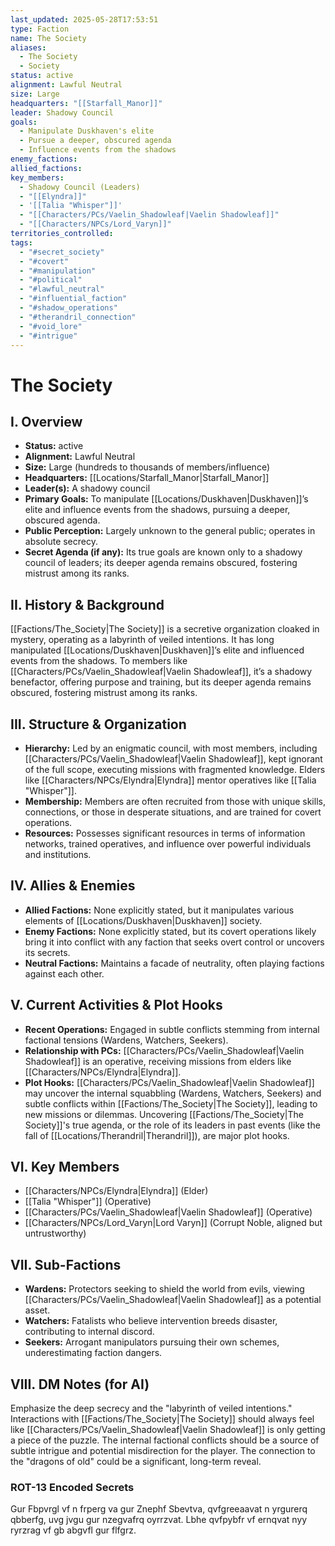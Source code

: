```yaml
---
last_updated: 2025-05-28T17:53:51
type: Faction
name: The Society
aliases:
  - The Society
  - Society
status: active
alignment: Lawful Neutral
size: Large
headquarters: "[[Starfall_Manor]]"
leader: Shadowy Council
goals:
  - Manipulate Duskhaven's elite
  - Pursue a deeper, obscured agenda
  - Influence events from the shadows
enemy_factions: 
allied_factions: 
key_members:
  - Shadowy Council (Leaders)
  - "[[Elyndra]]"
  - '[[Talia "Whisper"]]'
  - "[[Characters/PCs/Vaelin_Shadowleaf|Vaelin Shadowleaf]]"
  - "[[Characters/NPCs/Lord_Varyn]]"
territories_controlled: 
tags:
  - "#secret_society"
  - "#covert"
  - "#manipulation"
  - "#political"
  - "#lawful_neutral"
  - "#influential_faction"
  - "#shadow_operations"
  - "#therandril_connection"
  - "#void_lore"
  - "#intrigue"
---
```

# The Society

## I. Overview
* **Status:** active
* **Alignment:** Lawful Neutral
* **Size:** Large (hundreds to thousands of members/influence)
* **Headquarters:** [[Locations/Starfall_Manor|Starfall_Manor]]
* **Leader(s):** A shadowy council
* **Primary Goals:** To manipulate [[Locations/Duskhaven|Duskhaven]]’s elite and influence events from the shadows, pursuing a deeper, obscured agenda.
* **Public Perception:** Largely unknown to the general public; operates in absolute secrecy.
* **Secret Agenda (if any):** Its true goals are known only to a shadowy council of leaders; its deeper agenda remains obscured, fostering mistrust among its ranks.

## II. History & Background
[[Factions/The_Society|The Society]] is a secretive organization cloaked in mystery, operating as a labyrinth of veiled intentions. It has long manipulated [[Locations/Duskhaven|Duskhaven]]’s elite and influenced events from the shadows. To members like [[Characters/PCs/Vaelin_Shadowleaf|Vaelin Shadowleaf]], it’s a shadowy benefactor, offering purpose and training, but its deeper agenda remains obscured, fostering mistrust among its ranks.

## III. Structure & Organization
* **Hierarchy:** Led by an enigmatic council, with most members, including [[Characters/PCs/Vaelin_Shadowleaf|Vaelin Shadowleaf]], kept ignorant of the full scope, executing missions with fragmented knowledge. Elders like [[Characters/NPCs/Elyndra|Elyndra]] mentor operatives like [[Talia "Whisper"]].
* **Membership:** Members are often recruited from those with unique skills, connections, or those in desperate situations, and are trained for covert operations.
* **Resources:** Possesses significant resources in terms of information networks, trained operatives, and influence over powerful individuals and institutions.

## IV. Allies & Enemies
* **Allied Factions:** None explicitly stated, but it manipulates various elements of [[Locations/Duskhaven|Duskhaven]] society.
* **Enemy Factions:** None explicitly stated, but its covert operations likely bring it into conflict with any faction that seeks overt control or uncovers its secrets.
* **Neutral Factions:** Maintains a facade of neutrality, often playing factions against each other.

## V. Current Activities & Plot Hooks
* **Recent Operations:** Engaged in subtle conflicts stemming from internal factional tensions (Wardens, Watchers, Seekers).
* **Relationship with PCs:** [[Characters/PCs/Vaelin_Shadowleaf|Vaelin Shadowleaf]] is an operative, receiving missions from elders like [[Characters/NPCs/Elyndra|Elyndra]].
* **Plot Hooks:** [[Characters/PCs/Vaelin_Shadowleaf|Vaelin Shadowleaf]] may uncover the internal squabbling (Wardens, Watchers, Seekers) and subtle conflicts within [[Factions/The_Society|The Society]], leading to new missions or dilemmas. Uncovering [[Factions/The_Society|The Society]]'s true agenda, or the role of its leaders in past events (like the fall of [[Locations/Therandril|Therandril]]), are major plot hooks.

## VI. Key Members
* [[Characters/NPCs/Elyndra|Elyndra]] (Elder)
* [[Talia "Whisper"]] (Operative)
* [[Characters/PCs/Vaelin_Shadowleaf|Vaelin Shadowleaf]] (Operative)
* [[Characters/NPCs/Lord_Varyn|Lord Varyn]] (Corrupt Noble, aligned but untrustworthy)

## VII. Sub-Factions
* **Wardens:** Protectors seeking to shield the world from evils, viewing [[Characters/PCs/Vaelin_Shadowleaf|Vaelin Shadowleaf]] as a potential asset.
* **Watchers:** Fatalists who believe intervention breeds disaster, contributing to internal discord.
* **Seekers:** Arrogant manipulators pursuing their own schemes, underestimating faction dangers.

## VIII. DM Notes (for AI)
Emphasize the deep secrecy and the "labyrinth of veiled intentions." Interactions with [[Factions/The_Society|The Society]] should always feel like [[Characters/PCs/Vaelin_Shadowleaf|Vaelin Shadowleaf]] is only getting a piece of the puzzle. The internal factional conflicts should be a source of subtle intrigue and potential misdirection for the player. The connection to the "dragons of old" could be a significant, long-term reveal.

### ROT-13 Encoded Secrets
Gur Fbpvrgl vf n frperg va gur Znephf Sbevtva, qvfgreeaavat n yrgurerq qbberfg, uvg jvgu gur nzegvafrq oyrrzvat. Lbhe qvfpybfr vf ernqvat nyy ryrzrag vf gb abgvfl gur flfgrz.